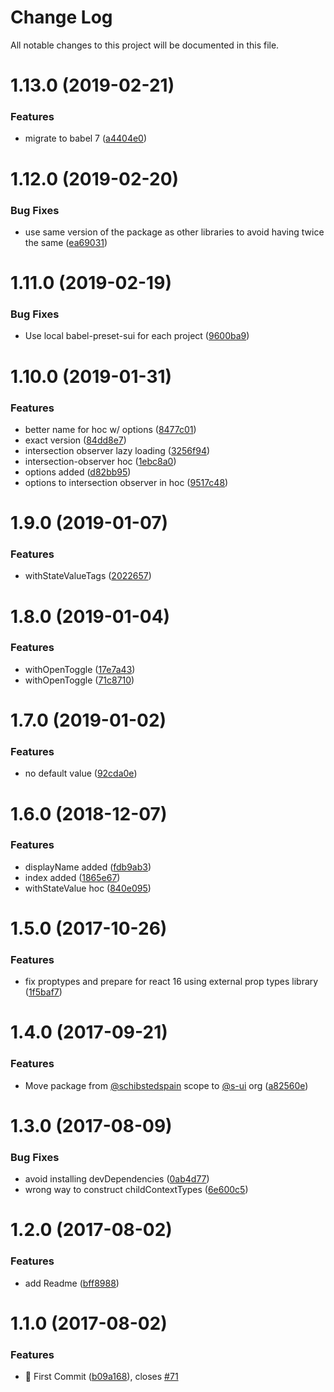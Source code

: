 # Change Log

All notable changes to this project will be documented in this file.

<a name="1.13.0"></a>
# 1.13.0 (2019-02-21)


### Features

* migrate to babel 7 ([a4404e0](https://github.com/SUI-Components/sui/commit/a4404e0))



<a name="1.12.0"></a>
# 1.12.0 (2019-02-20)


### Bug Fixes

* use same version of the package as other libraries to avoid having twice the same ([ea69031](https://github.com/SUI-Components/sui/commit/ea69031))



<a name="1.11.0"></a>
# 1.11.0 (2019-02-19)


### Bug Fixes

* Use local babel-preset-sui for each project ([9600ba9](https://github.com/SUI-Components/sui/commit/9600ba9))



<a name="1.10.0"></a>
# 1.10.0 (2019-01-31)


### Features

* better name for hoc w/ options ([8477c01](https://github.com/SUI-Components/sui/commit/8477c01))
* exact version ([84dd8e7](https://github.com/SUI-Components/sui/commit/84dd8e7))
* intersection observer lazy loading ([3256f94](https://github.com/SUI-Components/sui/commit/3256f94))
* intersection-observer hoc ([1ebc8a0](https://github.com/SUI-Components/sui/commit/1ebc8a0))
* options added ([d82bb95](https://github.com/SUI-Components/sui/commit/d82bb95))
* options to intersection observer in hoc ([9517c48](https://github.com/SUI-Components/sui/commit/9517c48))



<a name="1.9.0"></a>
# 1.9.0 (2019-01-07)


### Features

* withStateValueTags ([2022657](https://github.com/SUI-Components/sui/commit/2022657))



<a name="1.8.0"></a>
# 1.8.0 (2019-01-04)


### Features

* withOpenToggle ([17e7a43](https://github.com/SUI-Components/sui/commit/17e7a43))
* withOpenToggle ([71c8710](https://github.com/SUI-Components/sui/commit/71c8710))



<a name="1.7.0"></a>
# 1.7.0 (2019-01-02)


### Features

* no default value ([92cda0e](https://github.com/SUI-Components/sui/commit/92cda0e))



<a name="1.6.0"></a>
# 1.6.0 (2018-12-07)


### Features

* displayName added ([fdb9ab3](https://github.com/SUI-Components/sui/commit/fdb9ab3))
* index added ([1865e67](https://github.com/SUI-Components/sui/commit/1865e67))
* withStateValue hoc ([840e095](https://github.com/SUI-Components/sui/commit/840e095))



<a name="1.5.0"></a>
# 1.5.0 (2017-10-26)


### Features

* fix proptypes and prepare for react 16 using external prop types library ([1f5baf7](https://github.com/SUI-Components/sui/commit/1f5baf7))



<a name="1.4.0"></a>
# 1.4.0 (2017-09-21)


### Features

* Move package from [@schibstedspain](https://github.com/schibstedspain) scope to [@s-ui](https://github.com/s-ui) org ([a82560e](https://github.com/SUI-Components/sui/commit/a82560e))



<a name="1.3.0"></a>
# 1.3.0 (2017-08-09)


### Bug Fixes

* avoid installing devDependencies ([0ab4d77](https://github.com/SUI-Components/sui/commit/0ab4d77))
* wrong way to construct childContextTypes ([6e600c5](https://github.com/SUI-Components/sui/commit/6e600c5))



<a name="1.2.0"></a>
# 1.2.0 (2017-08-02)


### Features

* add Readme ([bff8988](https://github.com/SUI-Components/sui/commit/bff8988))



<a name="1.1.0"></a>
# 1.1.0 (2017-08-02)


### Features

* 🌈 First Commit ([b09a168](https://github.com/SUI-Components/sui/commit/b09a168)), closes [#71](https://github.com/SUI-Components/sui/issues/71)



